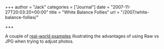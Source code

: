 +++
author = "Jack"
categories = ["Journal"]
date = "2007-11-27T20:03:20+00:00"
title = "White Balance Follies"
url = "/2007/white-balance-follies/"

+++

A couple of [real-world examples][1] illustrating the advantages of using Raw vs JPG when trying to adjust photos.

 [1]: http://www.luminous-landscape.com/tutorials/jpg-follies.shtml